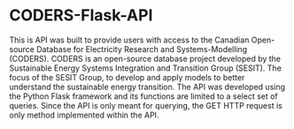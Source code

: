 # CODERS-Flask-API

This is API was built to provide users with access to the Canadian Open-source Database for Electricity Research and Systems-Modelling (CODERS). CODERS is an open-source database project developed by the Sustainable Energy Systems Integration and Transition Group (SESIT). The focus of the SESIT Group, to develop and apply models to better understand the sustainable energy transition. The API was developed using the Python Flask framework and its functions are limited to a select set of queries. Since the API is only meant for querying, the GET HTTP request is only method implemented within the API.

